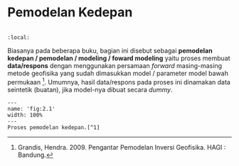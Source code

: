 # **Pemodelan Kedepan**

```{tableofcontents}
```

```{contents}
:local:
```

Biasanya pada beberapa buku, bagian ini disebut sebagai **pemodelan kedepan / pemodelan / modeling / foward modeling** yaitu proses membuat **data/respons** dengan menggunakan persamaan *forward* masing-masing metode geofisika yang sudah dimasukkan model / parameter model bawah permukaan [^inversi-grandis]. Umumnya, hasil data/respons pada proses ini dinamakan data seintetik (buatan), jika model-nya dibuat secara *dummy*.

```{figure} /figures/chap2/tutorials/fwd.png
---
name: 'fig:2.1'
width: 100%
---
Proses pemodelan kedepan.[^1]
```

[^inversi-grandis]: Grandis, Hendra. 2009. Pengantar Pemodelan Inversi Geofisika. HAGI : Bandung.
[^1]: Inversion Concept : Introduction Geophysical Inversion. Website: https://gif.eos.ubc.ca/IAG